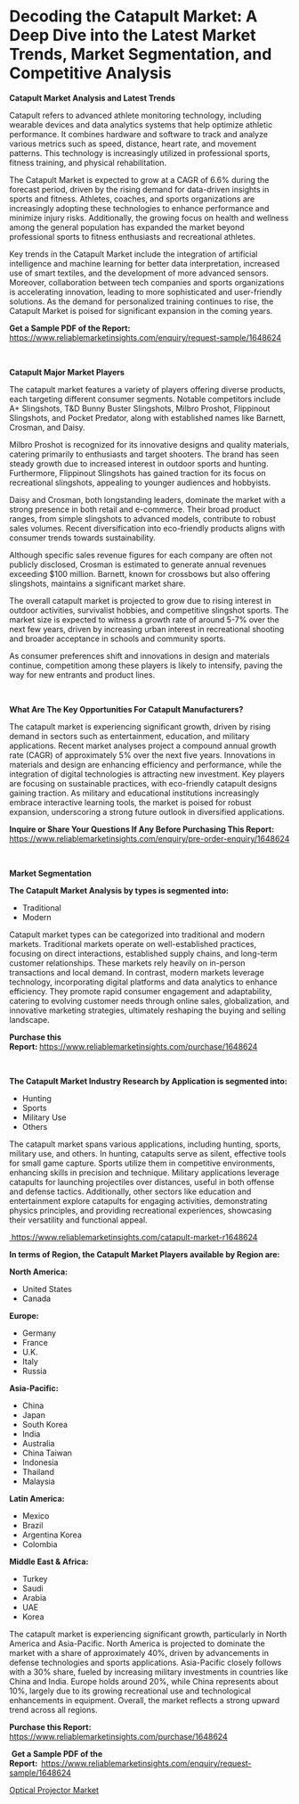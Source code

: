 <p><h1>Decoding the Catapult Market: A Deep Dive into the Latest Market Trends, Market Segmentation, and Competitive Analysis</h1></p><p><strong>Catapult Market Analysis and Latest Trends</strong></p>
<p><p>Catapult refers to advanced athlete monitoring technology, including wearable devices and data analytics systems that help optimize athletic performance. It combines hardware and software to track and analyze various metrics such as speed, distance, heart rate, and movement patterns. This technology is increasingly utilized in professional sports, fitness training, and physical rehabilitation.</p><p>The Catapult Market is expected to grow at a CAGR of 6.6% during the forecast period, driven by the rising demand for data-driven insights in sports and fitness. Athletes, coaches, and sports organizations are increasingly adopting these technologies to enhance performance and minimize injury risks. Additionally, the growing focus on health and wellness among the general population has expanded the market beyond professional sports to fitness enthusiasts and recreational athletes.</p><p>Key trends in the Catapult Market include the integration of artificial intelligence and machine learning for better data interpretation, increased use of smart textiles, and the development of more advanced sensors. Moreover, collaboration between tech companies and sports organizations is accelerating innovation, leading to more sophisticated and user-friendly solutions. As the demand for personalized training continues to rise, the Catapult Market is poised for significant expansion in the coming years.</p></p>
<p><strong>Get a Sample PDF of the Report:&nbsp;</strong> <a href="https://www.reliablemarketinsights.com/enquiry/request-sample/1648624?utm_campaign=2143&utm_medium=2&utm_source=Github&utm_content=ia&utm_term=07022025&utm_id=catapult">https://www.reliablemarketinsights.com/enquiry/request-sample/1648624</a></p>
<p>&nbsp;</p>
<p><strong>Catapult Major Market Players</strong></p>
<p><p>The catapult market features a variety of players offering diverse products, each targeting different consumer segments. Notable competitors include A+ Slingshots, T&D Bunny Buster Slingshots, Milbro Proshot, Flippinout Slingshots, and Pocket Predator, along with established names like Barnett, Crosman, and Daisy.</p><p>Milbro Proshot is recognized for its innovative designs and quality materials, catering primarily to enthusiasts and target shooters. The brand has seen steady growth due to increased interest in outdoor sports and hunting. Furthermore, Flippinout Slingshots has gained traction for its focus on recreational slingshots, appealing to younger audiences and hobbyists.</p><p>Daisy and Crosman, both longstanding leaders, dominate the market with a strong presence in both retail and e-commerce. Their broad product ranges, from simple slingshots to advanced models, contribute to robust sales volumes. Recent diversification into eco-friendly products aligns with consumer trends towards sustainability.</p><p>Although specific sales revenue figures for each company are often not publicly disclosed, Crosman is estimated to generate annual revenues exceeding $100 million. Barnett, known for crossbows but also offering slingshots, maintains a significant market share. </p><p>The overall catapult market is projected to grow due to rising interest in outdoor activities, survivalist hobbies, and competitive slingshot sports. The market size is expected to witness a growth rate of around 5-7% over the next few years, driven by increasing urban interest in recreational shooting and broader acceptance in schools and community sports. </p><p>As consumer preferences shift and innovations in design and materials continue, competition among these players is likely to intensify, paving the way for new entrants and product lines.</p></p>
<p>&nbsp;</p>
<p><strong>What Are The Key Opportunities For Catapult Manufacturers?</strong></p>
<p><p>The catapult market is experiencing significant growth, driven by rising demand in sectors such as entertainment, education, and military applications. Recent market analyses project a compound annual growth rate (CAGR) of approximately 5% over the next five years. Innovations in materials and design are enhancing efficiency and performance, while the integration of digital technologies is attracting new investment. Key players are focusing on sustainable practices, with eco-friendly catapult designs gaining traction. As military and educational institutions increasingly embrace interactive learning tools, the market is poised for robust expansion, underscoring a strong future outlook in diversified applications.</p></p>
<p><strong>Inquire or Share Your Questions If Any Before Purchasing This Report:</strong> <a href="https://www.reliablemarketinsights.com/enquiry/pre-order-enquiry/1648624?utm_campaign=2143&utm_medium=2&utm_source=Github&utm_content=ia&utm_term=07022025&utm_id=catapult">https://www.reliablemarketinsights.com/enquiry/pre-order-enquiry/1648624</a></p>
<p>&nbsp;</p>
<p><strong>Market Segmentation</strong></p>
<p><strong>The Catapult Market Analysis by types is segmented into:</strong></p>
<p><ul><li>Traditional</li><li>Modern</li></ul></p>
<p><p>Catapult market types can be categorized into traditional and modern markets. Traditional markets operate on well-established practices, focusing on direct interactions, established supply chains, and long-term customer relationships. These markets rely heavily on in-person transactions and local demand. In contrast, modern markets leverage technology, incorporating digital platforms and data analytics to enhance efficiency. They promote rapid consumer engagement and adaptability, catering to evolving customer needs through online sales, globalization, and innovative marketing strategies, ultimately reshaping the buying and selling landscape.</p></p>
<p><strong>Purchase this Report:&nbsp;</strong><a href="https://www.reliablemarketinsights.com/purchase/1648624?utm_campaign=2143&utm_medium=2&utm_source=Github&utm_content=ia&utm_term=07022025&utm_id=catapult">https://www.reliablemarketinsights.com/purchase/1648624</a></p>
<p>&nbsp;</p>
<p><strong>The Catapult Market Industry Research by Application is segmented into:</strong></p>
<p><ul><li>Hunting</li><li>Sports</li><li>Military Use</li><li>Others</li></ul></p>
<p><p>The catapult market spans various applications, including hunting, sports, military use, and others. In hunting, catapults serve as silent, effective tools for small game capture. Sports utilize them in competitive environments, enhancing skills in precision and technique. Military applications leverage catapults for launching projectiles over distances, useful in both offense and defense tactics. Additionally, other sectors like education and entertainment explore catapults for engaging activities, demonstrating physics principles, and providing recreational experiences, showcasing their versatility and functional appeal.</p></p>
<p><a href="https://www.reliablemarketinsights.com/catapult-market-r1648624?utm_campaign=2143&utm_medium=2&utm_source=Github&utm_content=ia&utm_term=07022025&utm_id=catapult">&nbsp;https://www.reliablemarketinsights.com/catapult-market-r1648624</a></p>
<p><strong>In terms of Region, the Catapult Market Players available by Region are:</strong></p>
<p>
    <p> <strong> North America: </strong>
        <ul>
            <li>United States</li>
            <li>Canada</li>
        </ul>
        </p> 
    <p> <strong> Europe: </strong>
        <ul>
            <li>Germany</li>
            <li>France</li>
            <li>U.K.</li>
            <li>Italy</li>
            <li>Russia</li>
        </ul>
        </p> 
    <p> <strong> Asia-Pacific: </strong>
        <ul>
            <li>China</li>
            <li>Japan</li>
            <li>South Korea</li>
            <li>India</li>
            <li>Australia</li>
            <li>China Taiwan</li>
            <li>Indonesia</li>
            <li>Thailand</li>
            <li>Malaysia</li>
        </ul>
        </p> 
    <p> <strong> Latin America: </strong>
        <ul>
            <li>Mexico</li>
            <li>Brazil</li>
            <li>Argentina Korea</li>
            <li>Colombia</li>
        </ul>
        </p> 
    <p> <strong> Middle East & Africa: </strong>
        <ul>
            <li>Turkey</li>
            <li>Saudi</li>
            <li>Arabia</li>
            <li>UAE</li>
            <li>Korea</li>
        </ul>
    </p>
    </p>
<p><p>The catapult market is experiencing significant growth, particularly in North America and Asia-Pacific. North America is projected to dominate the market with a share of approximately 40%, driven by advancements in defense technologies and sports applications. Asia-Pacific closely follows with a 30% share, fueled by increasing military investments in countries like China and India. Europe holds around 20%, while China represents about 10%, largely due to its growing recreational use and technological enhancements in equipment. Overall, the market reflects a strong upward trend across all regions.</p></p>
<p><strong>Purchase this Report: </strong><a href="https://www.reliablemarketinsights.com/purchase/1648624?utm_campaign=2143&utm_medium=2&utm_source=Github&utm_content=ia&utm_term=07022025&utm_id=catapult">https://www.reliablemarketinsights.com/purchase/1648624</a></p>
<p>&nbsp;<strong>Get a Sample PDF of the Report:&nbsp;&nbsp;</strong><a href="https://www.reliablemarketinsights.com/enquiry/request-sample/1648624?utm_campaign=2143&utm_medium=2&utm_source=Github&utm_content=ia&utm_term=07022025&utm_id=catapult">https://www.reliablemarketinsights.com/enquiry/request-sample/1648624</a></p>
<p><strong></strong></p>
<p><p><a href="https://github.com/lylyparadise/Market-Research-Report-List-6/blob/main/optical-projector-market.md?utm_campaign=2143&utm_medium=2&utm_source=Github&utm_content=ia&utm_term=07022025&utm_id=catapult">Optical Projector Market</a></p></p>